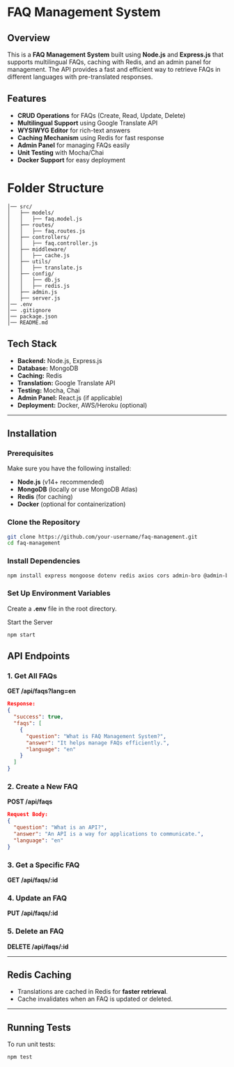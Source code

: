 # FAQ Management System

## Overview
This is a **FAQ Management System** built using **Node.js** and **Express.js** that supports multilingual FAQs, caching with Redis, and an admin panel for management. The API provides a fast and efficient way to retrieve FAQs in different languages with pre-translated responses.

## Features
- **CRUD Operations** for FAQs (Create, Read, Update, Delete)
- **Multilingual Support** using Google Translate API
- **WYSIWYG Editor** for rich-text answers
- **Caching Mechanism** using Redis for fast response
- **Admin Panel** for managing FAQs easily
- **Unit Testing** with Mocha/Chai
- **Docker Support** for easy deployment

# Folder Structure

    │── src/
    │   ├── models/
    │   │   ├── faq.model.js
    │   ├── routes/
    │   │   ├── faq.routes.js
    │   ├── controllers/
    │   │   ├── faq.controller.js
    │   ├── middleware/
    │   │   ├── cache.js
    │   ├── utils/
    │   │   ├── translate.js
    │   ├── config/
    │   │   ├── db.js
    │   │   ├── redis.js
    │   ├── admin.js
    │   ├── server.js
    │── .env
    │── .gitignore
    │── package.json
    │── README.md


## Tech Stack
- **Backend:** Node.js, Express.js
- **Database:** MongoDB
- **Caching:** Redis
- **Translation:** Google Translate API
- **Testing:** Mocha, Chai
- **Admin Panel:** React.js (if applicable)
- **Deployment:** Docker, AWS/Heroku (optional)

---

## Installation

### Prerequisites
Make sure you have the following installed:
- **Node.js** (v14+ recommended)
- **MongoDB** (locally or use MongoDB Atlas)
- **Redis** (for caching)
- **Docker** (optional for containerization)

### Clone the Repository
```bash
git clone https://github.com/your-username/faq-management.git
cd faq-management
```

### Install Dependencies
```bash
npm install express mongoose dotenv redis axios cors admin-bro @admin-bro/express @admin-bro/mongoose

```

### Set Up Environment Variables
Create a **.env** file in the root directory.

Start the Server
      
    npm start


## API Endpoints

### 1. Get All FAQs
**GET /api/faqs?lang=en**
```json
Response:
{
  "success": true,
  "faqs": [
    {
      "question": "What is FAQ Management System?",
      "answer": "It helps manage FAQs efficiently.",
      "language": "en"
    }
  ]
}
```

### 2. Create a New FAQ
**POST /api/faqs**
```json
Request Body:
{
  "question": "What is an API?",
  "answer": "An API is a way for applications to communicate.",
  "language": "en"
}
```

### 3. Get a Specific FAQ
**GET /api/faqs/:id**

### 4. Update an FAQ
**PUT /api/faqs/:id**

### 5. Delete an FAQ
**DELETE /api/faqs/:id**

---

## Redis Caching
- Translations are cached in Redis for **faster retrieval**.
- Cache invalidates when an FAQ is updated or deleted.

---

## Running Tests
To run unit tests:

    npm test



